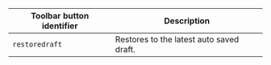 | Toolbar button identifier | Description                              |
|---------------------------|------------------------------------------|
| `restoredraft`            | Restores to the latest auto saved draft. |